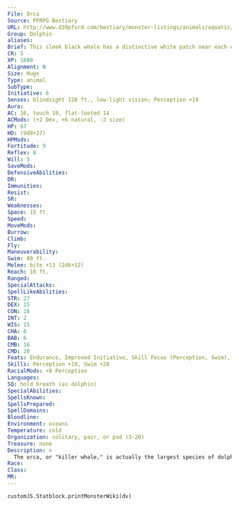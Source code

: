 ```yaml
---
File: Orca
Source: PFRPG Bestiary
URL: http://www.d20pfsrd.com/bestiary/monster-listings/animals/aquatic/dolphin/orca
Group: Dolphin
aliases: 
Brief: This sleek black whale has a distinctive white patch near each eye and a mouth filled with sharp teeth.
CR: 5
XP: 1600
Alignment: N
Size: Huge
Type: animal
SubType: 
Initiative: 6
Senses: blindsight 120 ft., low-light vision; Perception +19
Aura: 
AC: 16, touch 10, flat-footed 14
ACMods: (+2 Dex, +6 natural, -2 size)
HP: 67
HD: (9d8+27)
HPMods: 
Fortitude: 9
Reflex: 8
Will: 5
SaveMods: 
DefensiveAbilities: 
DR: 
Immunities: 
Resist: 
SR: 
Weaknesses: 
Space: 15 ft.
Speed: 
MoveMods: 
Burrow: 
Climb: 
Fly: 
Maneuverability: 
Swim: 80 ft.
Melee: bite +13 (2d6+12)
Reach: 10 ft.
Ranged: 
SpecialAttacks: 
SpellLikeAbilities: 
STR: 27
DEX: 15
CON: 16
INT: 2
WIS: 15
CHA: 6
BAB: 6
CMB: 16
CMD: 28
Feats: Endurance, Improved Initiative, Skill Focus (Perception, Swim), Weapon Focus (bite)
Skills: Perception +19, Swim +28
RacialMods: +8 Perception
Languages: 
SQ: hold breath (as dolphin)
SpecialAbilities: 
SpellsKnown: 
SpellsPrepared: 
SpellDomains: 
Bloodline: 
Environment: oceans
Temperature: cold
Organization: solitary, pair, or pod (3-20)
Treasure: none
Description: >
  The orca, or "killer whale," is actually the largest species of dolphin. Adult orcas are typically 15-25 feet long and weigh 8,000-12,000 pounds Orca Companions Starting Statistics: Size Medium; Speed swim 80 ft.; AC +1 natural armor; Attack bite (1d6); Ability Scores Str 11, Dex 19, Con 10, Int 2, Wis 14, Cha 6; Special Qualities low-light vision, hold breath. 7th-Level Advancement: Size Large; AC +2 natural armor; Attack bite (1d8); Ability Scores Str +8, Dex -2, Con +4; Special Qualities blindsight 120 ft.
Race: 
Class: 
MR: 
---
```

```dataviewjs
customJS.Statblock.printMonsterWiki(dv)
```
